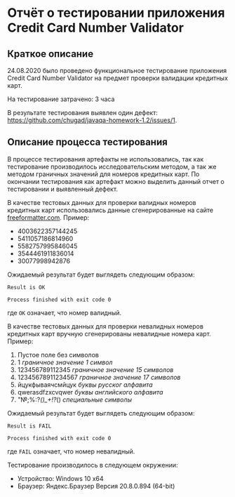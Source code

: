 # Отчёт о тестировании приложения Credit Card Number Validator

## Краткое описание

24.08.2020 было проведено функциональное тестирование приложения Credit Card Number Validator на предмет проверки валидации кредитных карт.

На тестирование затрачено: 3 часа

В результате тестирования выявлен один дефект: https://github.com/chugad/javaqa-homework-1.2/issues/1.
## Описание процесса тестирования

В процессе тестирования артефакты не использовались, так как тестирование производилось исследовательским методом, а так же методом граничных значений для номеров кредитных карт. По окончании тестирования как артефакт можно выделить данный отчет о тестировании и выявленный дефект.

В качестве тестовых данных для проверки валидных номеров кредитных карт использовались данные сгенерированные на сайте [freeformatter.com](https://www.freeformatter.com/credit-card-number-generator-validator.html). 
Пример:
* 4003622357144245
* 5411057186814960
* 5582757995846045
* 3544461911836014
* 30077998942876

Ожидаемый результат будет выглядеть следующим образом:
```"C:\Program Files\AdoptOpenJDK\jdk-11.0.8.10-hotspot\bin\java.exe" -javaagent:C:\Users\chuga\AppData\Local\JetBrains\Toolbox\apps\IDEA-C\ch-0\202.6397.94\lib\idea_rt.jar=53438:C:\Users\chuga\AppData\Local\JetBrains\Toolbox\apps\IDEA-C\ch-0\202.6397.94\bin -Dfile.encoding=UTF-8 -classpath C:\Users\chuga\IdeaProjects\untitled\out\production\untitled Main
Result is OK

Process finished with exit code 0
```
где `OK` означает, что номер валидный.

В качестве тестовых данных для проверки невалидных номеров кредитных карт вручную сгенерированы невалидные номера карт. 
Пример:

1. Пустое поле без символов
2. 1                      *граничное значение 1 символ*
3. 123456789112345        *граничное значение 15 символов*
4. 12345678911234567      *граничное значение 17 символов*
5. йцукфываячсмйцук       *буквы русског алфавита*
6. qwerasdfzxcvqwer       *буквы английского алфавита*
7. "№;%:?*()_+!?*()       *специальные символы*

Ожидаемый результат будет выглядеть следующим образом:
```"C:\Program Files\AdoptOpenJDK\jdk-11.0.8.10-hotspot\bin\java.exe" -javaagent:C:\Users\chuga\AppData\Local\JetBrains\Toolbox\apps\IDEA-C\ch-0\202.6397.94\lib\idea_rt.jar=62060:C:\Users\chuga\AppData\Local\JetBrains\Toolbox\apps\IDEA-C\ch-0\202.6397.94\bin -Dfile.encoding=UTF-8 -classpath C:\Users\chuga\IdeaProjects\untitled\out\production\untitled Main
Result is FAIL

Process finished with exit code 0
```
где `FAIL` означает, что номер невалидный.

Тестирование производилось в следующем окружении:
* Устройство: Windows 10 x64
* Браузер: Яндекс.Браузер Версия 20.8.0.894 (64-bit)
